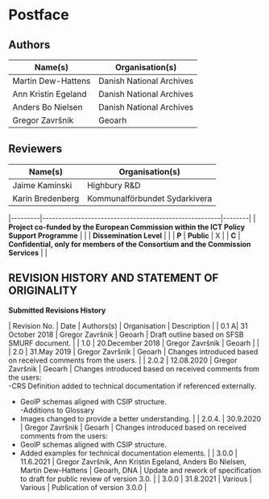 # Postface

## Authors

| Name(s)             | Organisation(s)          |
|---------------------|--------------------------|
| Martin Dew-Hattens  | Danish National Archives |
| Ann Kristin Egeland | Danish National Archives |
| Anders Bo Nielsen   | Danish National Archives |
| Gregor Završnik     | Geoarh                   |

## Reviewers

| Name(s)          | Organisation(s)               |
|------------------|-------------------------------|
| Jaime Kaminski   | Highbury R&D                  |
| Karin Bredenberg | Kommunalförbundet Sydarkivera |

|---------|-------------------------------------------------------|--------|
| **Project co-funded by the European Commission within the ICT Policy Support Programme** | |
| **Dissemination Level** | |
| **P** | **Public**     | X |
| **C** | **Confidential, only for members of the Consortium and the Commission Services** | |

## REVISION HISTORY AND STATEMENT OF ORIGINALITY

**Submitted Revisions History**

| Revision No. | Date | Authors(s) | Organisation | Description |
| 0.1 A| 31 October 2018 | Gregor Završnik | Geoarh | Draft outline based on SFSB SMURF document. |
| 1.0 | 20.December 2018 | Gregor Završnik | Geoarh | |
| 2.0 | 31.May 2019 | Gregor Završnik | Geoarh | Changes introduced based on received comments from the users. |
| 2.0.2 | 12.08.2020 | Gregor Završnik | Geoarh | Changes introduced based on received comments from the users:<br/>
-CRS Definition added to technical documentation if referenced
externally.<br/>
- GeoIP schemas aligned with CSIP structure.<br/>
-Additions to Glossary<br/>
- Images changed to provide a better understanding. |
| 2.0.4. | 30.9.2020 | Gregor Završnik | Geoarh | Changes introduced based on received comments from the users:<br/>
- GeoIP schemas aligned with CSIP structure.<br/>
- Added examples for technical documentation elements. |
| 3.0.0 | 11.6.2021 | Gregor Završnik, Ann Kristin Egeland, Anders Bo Nielsen, Martin Dew-Hattens | Geoarh, DNA | Update and rework of specification to draft for public review of version 3.0. |
| 3.0.0 | 31.8.2021 | Various | Various | Publication of version 3.0.0 |
